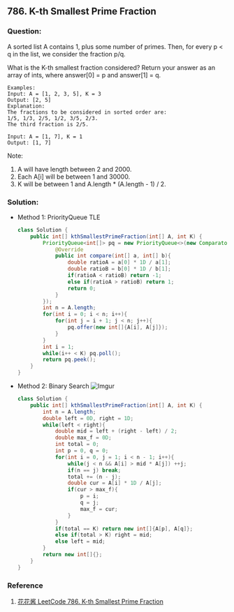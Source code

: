 ## 786. K-th Smallest Prime Fraction

### Question:
A sorted list A contains 1, plus some number of primes.  Then, for every p < q in the list, we consider the fraction p/q.

What is the K-th smallest fraction considered?  Return your answer as an array of ints, where answer[0] = p and answer[1] = q.

```
Examples:
Input: A = [1, 2, 3, 5], K = 3
Output: [2, 5]
Explanation:
The fractions to be considered in sorted order are:
1/5, 1/3, 2/5, 1/2, 3/5, 2/3.
The third fraction is 2/5.

Input: A = [1, 7], K = 1
Output: [1, 7]
```

Note:
1. A will have length between 2 and 2000.
2. Each A[i] will be between 1 and 30000.
3. K will be between 1 and A.length * (A.length - 1) / 2.

### Solution:
* Method 1: PriorityQueue TLE
    ```Java
    class Solution {
        public int[] kthSmallestPrimeFraction(int[] A, int K) {
            PriorityQueue<int[]> pq = new PriorityQueue<>(new Comparator<int[]>(){
                @Override
                public int compare(int[] a, int[] b){
                    double ratioA = a[0] * 1D / a[1];
                    double ratioB = b[0] * 1D / b[1];
                    if(ratioA < ratioB) return -1;
                    else if(ratioA > ratioB) return 1;
                    return 0;
                }
            });
            int n = A.length;
            for(int i = 0; i < n; i++){
                for(int j = i + 1; j < n; j++){
                    pq.offer(new int[]{A[i], A[j]});
                }
            }
            int i = 1;
            while(i++ < K) pq.poll();
            return pq.peek();
        }
    }
    ```

* Method 2: Binary Search
    ![Imgur](https://i.imgur.com/3QwrXp1.png)
    ```Java
    class Solution {
        public int[] kthSmallestPrimeFraction(int[] A, int K) {
            int n = A.length;
            double left = 0D, right = 1D;
            while(left < right){
                double mid = left + (right - left) / 2;
                double max_f = 0D;
                int total = 0;
                int p = 0, q = 0;
                for(int i = 0, j = 1; i < n - 1; i++){
                    while(j < n && A[i] > mid * A[j]) ++j;
                    if(n == j) break;
                    total += (n - j);
                    double cur = A[i] * 1D / A[j];
                    if(cur > max_f){
                        p = i;
                        q = j;
                        max_f = cur;
                    }
                }
                if(total == K) return new int[]{A[p], A[q]};
                else if(total > K) right = mid;
                else left = mid;
            }
            return new int[]{};
        }
    }
    ```
  
### Reference
1. [花花酱 LeetCode 786. K-th Smallest Prime Fraction](http://zxi.mytechroad.com/blog/two-pointers/leetcode-786-k-th-smallest-prime-fraction/)